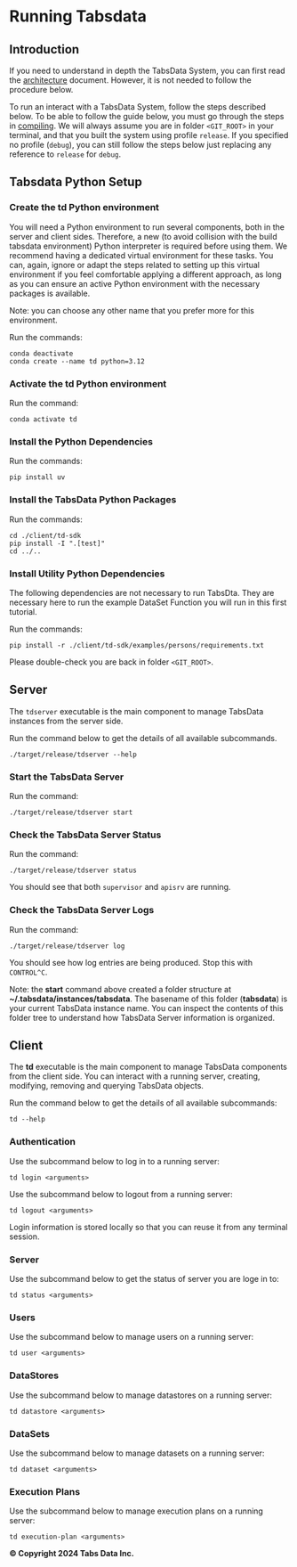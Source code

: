 <!--
    Copyright 2024 Tabs Data Inc.
-->

# Running Tabsdata

## Introduction

If you need to understand in depth the TabsData System, you can first read the [architecture](./architecture.md) document.
However, it is not needed to follow the procedure below.

To run an interact with a TabsData System, follow the steps described below. To be able to follow the guide below, you must go
through the steps in [compiling](./compiling.md). We will always assume you are in folder `<GIT_ROOT>` in your 
terminal, and that you built the system using profile `release`. If you specified no profile (`debug`), you can still 
follow the steps below just replacing any reference to `release` for `debug`.

## Tabsdata Python Setup

### Create the td Python environment

You will need a Python environment to run several components, both in the server and client sides. Therefore, a new (to avoid 
collision with the build tabsdata environment) Python interpreter is required before using them. We recommend having a dedicated 
virtual environment for these tasks. You can, again, ignore or adapt the steps related to setting up this virtual environment if 
you feel comfortable applying a different approach, as long as you can ensure an active Python environment with the necessary 
packages is available.

Note: you can choose any other name that you prefer more for this environment.

Run the commands:

```
conda deactivate
conda create --name td python=3.12
```

### Activate the td Python environment

Run the command:

```
conda activate td
```

### Install the Python Dependencies

Run the commands:

```
pip install uv
```

### Install the TabsData Python Packages

Run the commands:

```
cd ./client/td-sdk
pip install -I ".[test]"
cd ../..
```

### Install Utility Python Dependencies

The following dependencies are not necessary to run TabsDta. They are necessary here to run the example DataSet Function
you will run in this first tutorial.

Run the commands:

```
pip install -r ./client/td-sdk/examples/persons/requirements.txt
```

Please double-check you are back in folder `<GIT_ROOT>`.

## Server

The `tdserver` executable is the main component to manage TabsData instances from the server side. 

Run the command below to get the details of all available subcommands.

```
./target/release/tdserver --help
```

### Start the TabsData Server

Run the command:

```
./target/release/tdserver start
```

### Check the TabsData Server Status

Run the command:

```
./target/release/tdserver status
```

You should see that both `supervisor` and `apisrv` are running.

### Check the TabsData Server Logs

Run the command:

```
./target/release/tdserver log
```

You should see how log entries are being produced. Stop this with `CONTROL^C`.

Note: the **start** command above created a folder structure at **~/.tabsdata/instances/tabsdata**. The basename of this folder 
(**tabsdata**) is your current TabsData instance name. You can inspect the contents of this folder tree to understand how TabsData
Server information is organized.

## Client

The **td** executable is the main component to manage TabsData components from the client side. You can interact with a running server,
creating, modifying, removing and querying TabsData objects. 

Run the command below to get the details  of all available subcommands:

```
td --help
```

### Authentication

Use the subcommand below to log in to a running server:

```
td login <arguments>
```

Use the subcommand below to logout from a running server:

```
td logout <arguments>
```

Login information is stored locally so that you can reuse it from any terminal session.

### Server

Use the subcommand below to get the status of server you are loge in to:

```
td status <arguments>
```

### Users

Use the subcommand below to manage users on a running server:

```
td user <arguments>
```

### DataStores

Use the subcommand below to manage datastores on a running server:

```
td datastore <arguments>
```

### DataSets

Use the subcommand below to manage datasets on a running server:

```
td dataset <arguments>
```

### Execution Plans

Use the subcommand below to manage execution plans on a running server:

```
td execution-plan <arguments>
```

**© Copyright 2024 Tabs Data Inc.**